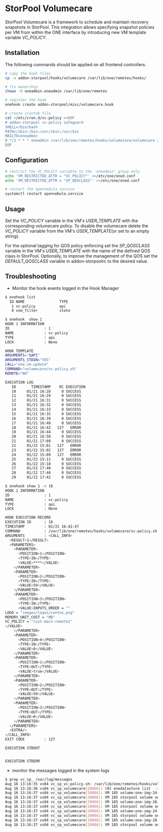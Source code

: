 # StorPool Volumecare

StorPool Volumecare is a framework to schedule and maintain recovery snapshots in StorPool. This integration allows specifying snapshot policies per VM from within the ONE interface by introducing new VM template variable _VC_POLICY_.


## Installation

The following commands should be applied on all frontend controllers.

```bash
# copy the hook files
cp -a addon-storpool/hooks/volumecare /var/lib/one/remotes/hooks/

# fix ownership
chown -R oneadmin.oneadmin /var/lib/one/remotes

# register the hook
onehook create addon-storpool/misc/volumecare.hook

# create crontab file
cat >/etc/cron.d/vc-policy <<EOF
# addon-storpool vc-policy safeguard
SHELL=/bin/bash
PATH=/sbin:/bin:/usr/sbin:/usr/bin
MAILTO=oneadmin
0 */2 * * * oneadmin /var/lib/one/remotes/hooks/volumecare/volumecare 2>&1 >/tmp/volumecare_cron.err
EOF
```

## Configuration

```bash
# restrict the VC_POLICY variable to the 'oneadmin' group only
echo 'VM_RESTRICTED_ATTR = "VC_POLICY"' >>/etc/one/oned.conf
echo 'VM_RESTRICTED_ATTR = "SP_QOSCLASS"' >>/etc/one/oned.conf

# restart the opennebula service
systemctl restart opennebula.service
```

## Usage

Set the _VC_POLICY_ variable in the VM's _USER_TEMPLATE_ with the corresponding volumecare policy.
To disable the volumecare delete the _VC_POLICY_ variable from the VM's _USER_TEMPLATE_(or set to an empty string).

For the optional tagging for QOS policy enforcing set the _SP_QOSCLASS_ variable in the VM's _USER_TEMPLATE_ with the name of the defined QOS class in StorPool. Optionally, to improve the management of the QOS set the _DEFAULT_QOSCLASS_ variable in addon-storpoolrc to the desired value.

## Troubleshooting

* Monitor the hook events logged in the Hook Manager

```bash
$ onehook list
  ID NAME                TYPE
   1 vc-policy           api
   0 vnm_filter          state

$ onehook  show 1
HOOK 1 INFORMATION
ID                : 1
NAME              : vc-policy
TYPE              : api
LOCK              : None

HOOK TEMPLATE
ARGUMENTS="$API"
ARGUMENTS_STDIN="YES"
CALL="one.vm.update"
COMMAND="volumecare/vc-policy.sh"
REMOTE="NO"

EXECUTION LOG
   ID       TIMESTAMP    RC EXECUTION
   10     01/21 16:28     0 SUCCESS
   11     01/21 16:29     0 SUCCESS
   12     01/21 16:31     0 SUCCESS
   13     01/21 16:32     0 SUCCESS
   14     01/21 16:33     0 SUCCESS
   15     01/21 16:35     0 SUCCESS
   16     01/21 16:39     0 SUCCESS
   17     01/21 16:40     0 SUCCESS
   18     01/21 16:42   127   ERROR
   19     01/21 16:44     0 SUCCESS
   20     01/21 16:50     0 SUCCESS
   21     01/21 17:09     0 SUCCESS
   22     01/22 15:01   127   ERROR
   23     01/22 15:02   127   ERROR
   24     01/22 15:09   127   ERROR
   25     01/22 15:11     0 SUCCESS
   26     01/22 15:18     0 SUCCESS
   27     01/22 17:40     0 SUCCESS
   28     01/22 17:40     0 SUCCESS
   29     01/22 17:42     0 SUCCESS

$ onehook show 1 -e 18
HOOK 1 INFORMATION
ID                : 1
NAME              : vc-policy
TYPE              : api
LOCK              : None

HOOK EXECUTION RECORD
EXECUTION ID      : 18
TIMESTAMP         : 01/21 16:42:47
COMMAND           : /var/lib/one/remotes/hooks/volumecare/vc-policy.sh
ARGUMENTS         : <CALL_INFO>
  <RESULT>1</RESULT>
  <PARAMETERS>
    <PARAMETER>
      <POSITION>1</POSITION>
      <TYPE>IN</TYPE>
      <VALUE>****</VALUE>
    </PARAMETER>
    <PARAMETER>
      <POSITION>2</POSITION>
      <TYPE>IN</TYPE>
      <VALUE>59</VALUE>
    </PARAMETER>
    <PARAMETER>
      <POSITION>3</POSITION>
      <TYPE>IN</TYPE>
      <VALUE>INPUTS_ORDER = ""
LOGO = "images/logos/centos.png"
MEMORY_UNIT_COST = "MB"
VC_POLICY = "cust-main-remote1"
</VALUE>
    </PARAMETER>
    <PARAMETER>
      <POSITION>4</POSITION>
      <TYPE>IN</TYPE>
      <VALUE>0</VALUE>
    </PARAMETER>
    <PARAMETER>
      <POSITION>1</POSITION>
      <TYPE>OUT</TYPE>
      <VALUE>true</VALUE>
    </PARAMETER>
    <PARAMETER>
      <POSITION>2</POSITION>
      <TYPE>OUT</TYPE>
      <VALUE>59</VALUE>
    </PARAMETER>
    <PARAMETER>
      <POSITION>3</POSITION>
      <TYPE>OUT</TYPE>
      <VALUE>0</VALUE>
    </PARAMETER>
  </PARAMETERS>
  <EXTRA/>
</CALL_INFO>
EXIT CODE         : 127

EXECUTION STDOUT


EXECUTION STDERR

```

* monitor the messages logged in the system logs

```bash
$ grep vc_sp_ /var/log/messages
Aug 16 13:16:35 vs04 vc_sp_vc-policy.sh: /var/lib/one/remotes/hooks/volumecare/volumecare '185'
Aug 16 13:16:36 vs04 vc_sp_volumecare[20066]: (0) onedatastore list  -x >/tmp/tmp.4sUnQoi7ll/datastorePool.xml
Aug 16 13:16:37 vs04 vc_sp_volumecare[20066]: VM 185 volume:one-img-24-185-0 current vc-policy: new:monthly
Aug 16 13:16:37 vs04 vc_sp_volumecare[20066]: VM 185 storpool volume one-img-24-185-0 tag vc-policy=monthly
Aug 16 13:16:37 vs04 vc_sp_volumecare[20066]: VM 185 volume:one-img-26-185-1 current vc-policy: new:monthly
Aug 16 13:16:37 vs04 vc_sp_volumecare[20066]: VM 185 storpool volume one-img-26-185-1 tag vc-policy=monthly
Aug 16 13:16:37 vs04 vc_sp_volumecare[20066]: VM 185 volume:one-img-24-185-0 current qc: new:tier2
Aug 16 13:16:37 vs04 vc_sp_volumecare[20066]: VM 185 storpool volume one-img-24-185-0 tag qc=tier2
Aug 16 13:16:37 vs04 vc_sp_volumecare[20066]: VM 185 volume:one-img-26-185-1 current qc: new:tier2
Aug 16 13:16:37 vs04 vc_sp_volumecare[20066]: VM 185 storpool volume one-img-26-185-1 tag qc=tier2
```
